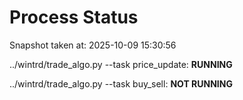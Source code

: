 # Process Status

Snapshot taken at: 2025-10-09 15:30:56

../wintrd/trade_algo.py --task price_update: **RUNNING**

../wintrd/trade_algo.py --task buy_sell: **NOT RUNNING**

